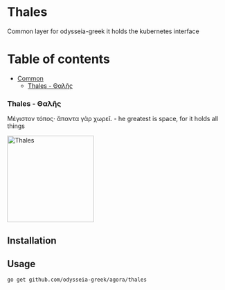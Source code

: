 # Thales

Common layer for odysseia-greek it holds the kubernetes interface


# Table of contents <!-- omit in toc -->
- [Common](#common)
    - [Thales - Θαλῆς](#thales---Θαλῆς)


### Thales - Θαλῆς

Μέγιστον τόπος· ἄπαντα γὰρ χωρεῖ. - he greatest is space, for it holds all things


<img src="https://upload.wikimedia.org/wikipedia/commons/c/c6/Illustrerad_Verldshistoria_band_I_Ill_107.jpg" alt="Thales" width="200"/>


## Installation

## Usage

`go get github.com/odysseia-greek/agora/thales`